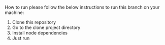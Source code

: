How to run
please follow the below instructions to run this branch on your machine:

1. Clone this repository
2. Go to the clone project directory
3. Install node dependencies
4. Just run
